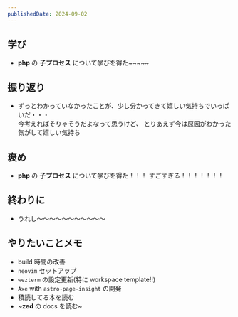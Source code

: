 ```yaml
---
publishedDate: 2024-09-02
---
```


## 学び

- **php** の **子プロセス** について学びを得た~~~~~

## 振り返り

- ずっとわかっていなかったことが、少し分かってきて嬉しい気持ちでいっぱいだ・・・  
  今考えればそりゃそうだよなって思うけど、 とりあえず今は原因がわかった気がして嬉しい気持ち

## 褒め

- **php** の **子プロセス** について学びを得た！！！ すごすぎる！！！！！！！

## 終わりに

- うれし〜〜〜〜〜〜〜〜〜〜〜

## やりたいことメモ

- build 時間の改善
- `neovim` セットアップ
- `wezterm` の設定更新(特に workspace template!!)
- `Axe` with `astro-page-insight` の開発
- 積読してる本を読む
- ~**zed** の docs を読む~
